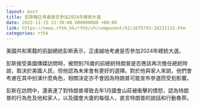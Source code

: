 ```yaml
---
layout: post
title: 彭斯稱正考慮是否參加2024年總統大選
date: 2022-11-15 21:39:08.000000000 +08:00
link: https://news.rthk.hk/rthk/ch/component/k2/1675743-20221115.htm
categories: rthk
---
```


美國共和黨籍的前副總統彭斯表示，正虔誠地考慮是否參加2024年總統大選。

彭斯接受美國傳媒訪問時，被問到76歲的前總統特朗普是否應該再次擔任總統時說，取決於美國人民，但他認為未來會有更好的選擇。對於他與家人來說，他們會考慮在其中扮演什麼角色，相關決定亦不會因為特朗普可能宣布參選而受到影響。

彭斯在訪問中，還表達了對特朗普導致去年1月國會山莊被衝擊的憤怒，認為特朗普的行為危及他和家人，以及國會大廈的每個人，直言特朗普的說話和行動魯莽。
